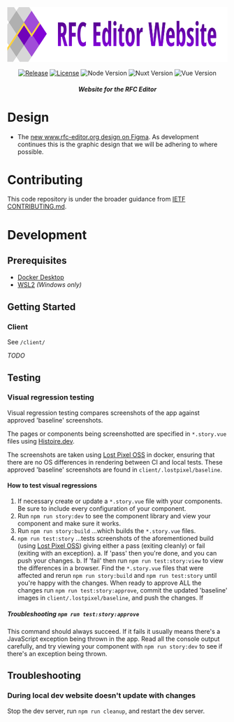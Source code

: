 <div align="center">
  
<img src="https://raw.githubusercontent.com/ietf-tools/common/main/assets/logos/rfced-www.svg" alt="RFC" height="125" />

[![Release](https://img.shields.io/github/release/ietf-tools/rfced-www.svg?style=flat&maxAge=300)](https://github.com/ietf-tools/rfced-www/releases)
[![License](https://img.shields.io/github/license/ietf-tools/rfced-www)](https://github.com/ietf-tools/rfced-www/blob/main/LICENSE)
![Node Version](https://img.shields.io/badge/node.js-20-green?logo=node.js&logoColor=white)
![Nuxt Version](https://img.shields.io/badge/nuxt-3-green?logo=nuxt.js&logoColor=white)
![Vue Version](https://img.shields.io/badge/vue-3-green?logo=vue.js&logoColor=white)

##### Website for the RFC Editor

</div>

# Design

- The [new www.rfc-editor.org design on Figma](https://www.figma.com/design/bCDqtdSnErGOe6Oc87W8pR/RFC-Editor---Design-2). As development continues this is the graphic design that we will be adhering to where possible.

# Contributing

This code repository is under the broader guidance from [IETF CONTRIBUTING.md](https://github.com/ietf-tools/.github/blob/main/CONTRIBUTING.md).

# Development

## Prerequisites

- [Docker Desktop](https://www.docker.com/products/docker-desktop/)
- [WSL2](https://learn.microsoft.com/en-us/windows/wsl/install) _(Windows only)_

## Getting Started

### Client

See `/client/`

_TODO_

## Testing

### Visual regression testing

Visual regression testing compares screenshots of the app against approved 'baseline' screenshots.

The pages or components being screenshotted are specified in `*.story.vue` files using [Histoire.dev](https://histoire.dev/).

The screenshots are taken using [Lost Pixel OSS](https://www.lost-pixel.com/) in docker, ensuring that there are no OS differences in rendering between CI and local tests. These approved 'baseline' screenshots are found in `client/.lostpixel/baseline`.

#### How to test visual regressions

1. If necessary create or update a `*.story.vue` file with your components. Be sure to include every configuration of your component.
2. Run `npm run story:dev` to see the component library and view your component and make sure it works.
3. Run `npm run story:build` ...which builds the `*.story.vue` files.
4. `npm run test:story` ...tests screenshots of the aforementioned build (using [Lost Pixel OSS](https://www.lost-pixel.com/)) giving either a pass (exiting cleanly) or fail (exiting with an exception).
   a. If 'pass' then you're done, and you can push your changes.
   b. If 'fail' then run `npm run test:story:view` to view the differences in a browser. Find the `*.story.vue` files that were affected and rerun `npm run story:build` and `npm run test:story` until you're happy with the changes. When ready to approve ALL the changes run `npm run test:story:approve`, commit the updated 'baseline' images in `client/.lostpixel/baseline`, and push the changes. If

##### Troubleshooting `npm run test:story:approve`

This command should always succeed. If it fails it usually means there's a JavaScript exception being thrown in the app. Read all the console output carefully, and try viewing your component with `npm run story:dev` to see if there's an exception being thrown.

## Troubleshooting

### During local dev website doesn't update with changes

Stop the dev server, run `npm run cleanup`, and restart the dev server.
